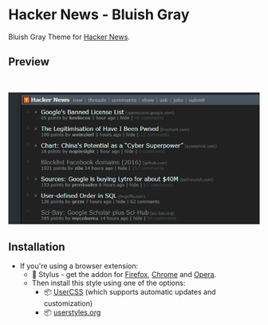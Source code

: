 # Hacker News - Bluish Gray

Bluish Gray Theme for [Hacker News](https://news.ycombinator.com/).

## Preview
<br />
<p align="center">
  <img src="/images/main_view.png" alt="Main View">

## Installation

* If you're using a browser extension:
  * 🎨 Stylus - get the addon for [Firefox](https://addons.mozilla.org/en-US/firefox/addon/styl-us/), [Chrome](https://chrome.google.com/webstore/detail/stylus/clngdbkpkpeebahjckkjfobafhncgmne) and [Opera](https://addons.opera.com/en-gb/extensions/details/stylus/). <br>
  * Then install this style using one of the options:
    * 📦 [UserCSS](https://raw.githubusercontent.com/pyxelr/Hacker_News_-_Bluish_Gray/master/Style.user.css) (which supports automatic updates and customization)
    * 📦 [userstyles.org](https://userstyles.org/styles/157400/hacker-news-bluish-gray-2020)
